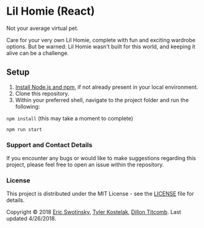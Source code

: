 # Lil Homie (React)

Not your average virtual pet.

Care for your very own Lil Homie, complete with fun and exciting wardrobe options. But be warned: Lil Homie wasn't built for this world, and keeping it alive can be a challenge.

## Setup

1. [Install Node.js and npm](https://www.npmjs.com/get-npm), if not already present in your local environment.
2. Clone this repository.
3. Within your preferred shell, navigate to the project folder and run the following:

  ```npm install```
(this may take a moment to complete)

  ```npm run start```

### Support and Contact Details
If you encounter any bugs or would like to make suggestions regarding this project, please feel free to open an issue within the repository.


### License

This project is distributed under the MIT License - see the [LICENSE](LICENSE) file for details.

Copyright © 2018 [Eric Swotinsky](https://github.com/eswotinsky), [Tyler Kostelak](https://github.com/tkostelak), [Dillon Titcomb](https://github.com/dillontitcomb).
Last updated 4/26/2018.
